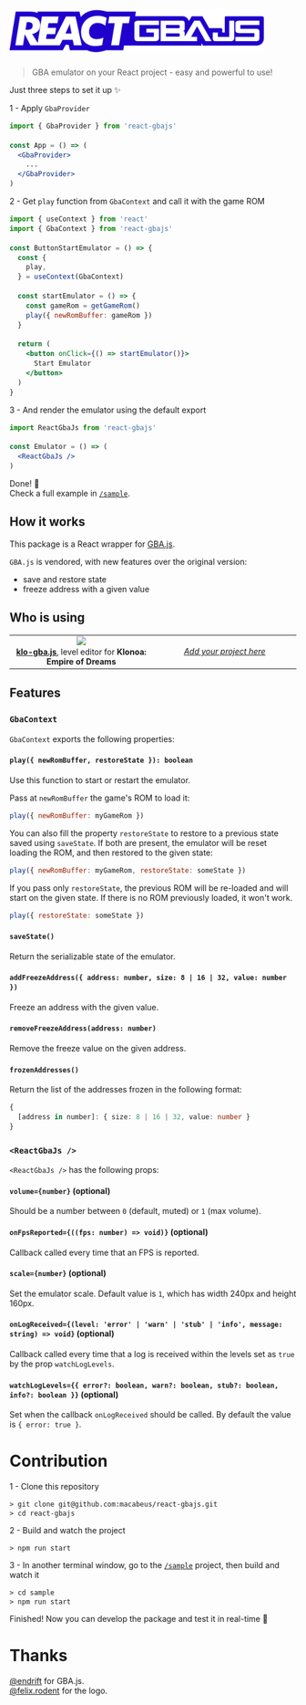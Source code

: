 # <img src="/assets/logo.png" height="75px" /> 

> GBA emulator on your React project - easy and powerful to use!

Just three steps to set it up ✨

1 - Apply `GbaProvider`
```jsx
import { GbaProvider } from 'react-gbajs'

const App = () => (
  <GbaProvider>
    ...
  </GbaProvider>
)
```

2 - Get `play` function from `GbaContext` and call it with the game ROM
```jsx
import { useContext } from 'react'
import { GbaContext } from 'react-gbajs'

const ButtonStartEmulator = () => {
  const {
    play,
  } = useContext(GbaContext)

  const startEmulator = () => {
    const gameRom = getGameRom()
    play({ newRomBuffer: gameRom })
  }

  return (
    <button onClick={() => startEmulator()}>
      Start Emulator
    </button>
  )
}
```

3 - And render the emulator using the default export

```jsx
import ReactGbaJs from 'react-gbajs'

const Emulator = () => (
  <ReactGbaJs />
)
```

Done! 🎉 <br />
Check a full example in [`/sample`](sample).

## How it works

This package is a React wrapper for [GBA.js](https://github.com/endrift/gbajs).

`GBA.js` is vendored, with new features over the original version:
- save and restore state
- freeze address with a given value

## Who is using

<table align="center">
    <tr>
        <td align="center" width="50%">
          <img src="https://i.imgur.com/QxCoVPh.png"><br />
          <strong><a href="https://github.com/macabeus/klo-gba.js">klo-gba.js</a></strong>, level editor for <strong>Klonoa: Empire of Dreams<strong>
        </td>
        <td align="center" width="50%">
          <i><a href="https://github.com/macabeus/react-gbajs/issues/new">Add your project here</a></i>
        </td>
    </tr>
</table>

## Features

### `GbaContext`

`GbaContext` exports the following properties:

#### `play({ newRomBuffer, restoreState }): boolean`

Use this function to start or restart the emulator.

Pass at `newRomBuffer` the game's ROM to load it:

```js
play({ newRomBuffer: myGameRom })
```

You can also fill the property `restoreState` to restore to a previous state saved using `saveState`. If both are present, the emulator will be reset loading the ROM, and then restored to the given state:

```js
play({ newRomBuffer: myGameRom, restoreState: someState })
```

If you pass only `restoreState`, the previous ROM will be re-loaded and will start on the given state. If there is no ROM previously loaded, it won't work.

```js
play({ restoreState: someState })
```

#### `saveState()`

Return the serializable state of the emulator.

#### `addFreezeAddress({ address: number, size: 8 | 16 | 32, value: number })`

Freeze an address with the given value.

#### `removeFreezeAddress(address: number)`

Remove the freeze value on the given address.

#### `frozenAddresses()`

Return the list of the addresses frozen in the following format:

```ts
{
  [address in number]: { size: 8 | 16 | 32, value: number }
}
```

### `<ReactGbaJs />`

`<ReactGbaJs />` has the following props:

#### `volume={number}` (optional)

Should be a number between `0` (default, muted) or `1` (max volume).

#### `onFpsReported={((fps: number) => void)}` (optional)

Callback called every time that an FPS is reported.

#### `scale={number}` (optional)

Set the emulator scale. Default value is `1`, which has width 240px and height 160px.

#### `onLogReceived={(level: 'error' | 'warn' | 'stub' | 'info', message: string) => void}` (optional)

Callback called every time that a log is received within the levels set as `true` by the prop `watchLogLevels`.

#### `watchLogLevels={{ error?: boolean, warn?: boolean, stub?: boolean, info?: boolean }}` (optional)

Set when the callback `onLogReceived` should be called. By default the value is `{ error: true }`.

# Contribution

1 - Clone this repository

```
> git clone git@github.com:macabeus/react-gbajs.git
> cd react-gbajs
```

2 - Build and watch the project

```
> npm run start
```

3 - In another terminal window, go to the [`/sample`](sample) project, then build and watch it

```
> cd sample
> npm run start
```

Finished! Now you can develop the package and test it in real-time 🎉

# Thanks

[@endrift](https://twitter.com/endrift) for GBA.js.<br />
[@felix.rodent](https://twitter.com/felixrodent) for the logo.
